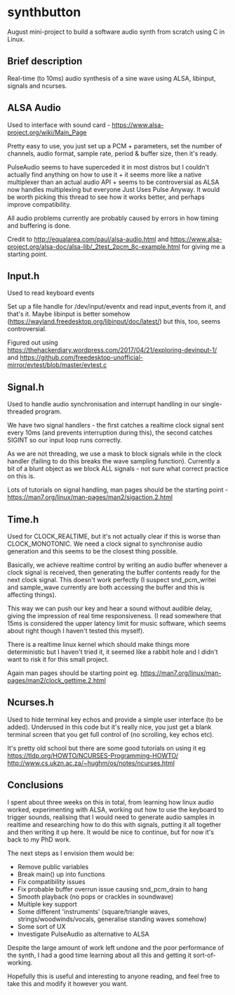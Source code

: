 # synthbutton
August mini-project to build a software audio synth from scratch using C in Linux.

## Brief description
Real-time (to 10ms) audio synthesis of a sine wave using ALSA, libinput, signals and ncurses.

## ALSA Audio
Used to interface with sound card - https://www.alsa-project.org/wiki/Main_Page

Pretty easy to use, you just set up a PCM + parameters, set the number of channels, audio format, sample rate, period & buffer size, then it's ready.

PulseAudio seems to have superceded it in most distros but I couldn't actually find anything on how to use it + it seems more like a native multiplexer than an actual audio API + seems to be controversial as ALSA now handles multiplexing but everyone Just Uses Pulse Anyway. It would be worth picking this thread to see how it works better, and perhaps improve compatibility.

All audio problems currently are probably caused by errors in how timing and buffering is done.

Credit to http://equalarea.com/paul/alsa-audio.html and https://www.alsa-project.org/alsa-doc/alsa-lib/_2test_2pcm_8c-example.html for giving me a starting point.

## Input.h
Used to read keyboard events

Set up a file handle for /dev/input/eventx and read input_events from it, and that's it. Maybe libinput is better somehow (https://wayland.freedesktop.org/libinput/doc/latest/) but this, too, seems controversial.

Figured out using https://thehackerdiary.wordpress.com/2017/04/21/exploring-devinput-1/ and https://github.com/freedesktop-unofficial-mirror/evtest/blob/master/evtest.c

## Signal.h
Used to handle audio synchronisation and interrupt handling in our single-threaded program.

We have two signal handlers - the first catches a realtime clock signal sent every 10ms (and prevents interruption during this), the second catches SIGINT so our input loop runs correctly.

As we are not threading, we use a mask to block signals while in the clock handler (failing to do this breaks the wave sampling function). Currently a bit of a blunt object as we block ALL signals - not sure what correct practice on this is.

Lots of tutorials on signal handling, man pages should be the starting point  - https://man7.org/linux/man-pages/man2/sigaction.2.html

## Time.h
Used for CLOCK_REALTIME, but it's not actually clear if this is worse than CLOCK_MONOTONIC. We need a clock signal to synchronise audio generation and this seems to be the closest thing possible.

Basically, we achieve realtime control by writing an audio buffer whenever a clock signal is received, then generating the buffer contents ready for the next clock signal. This doesn't work perfectly (I suspect snd_pcm_writei and sample_wave currently are both accessing the buffer and this is affecting things).

This way we can push our key and hear a sound without audible delay, giving the impression of real time responsiveness. (I read somewhere that 15ms is considered the upper latency limit for music software, which seems about right though I haven't tested this myself).

There is a realtime linux kernel which should make things more deterministic but I haven't tried it, it seemed like a rabbit hole and I didn't want to risk it for this small project.

Again man pages should be starting point eg. https://man7.org/linux/man-pages/man2/clock_gettime.2.html

## Ncurses.h
Used to hide terminal key echos and provide a simple user interface (to be added). Underused in this code but it's really nice, you just get a blank terminal screen that you get full control of (no scrolling, key echos etc).

It's pretty old school but there are some good tutorials on using it eg https://tldp.org/HOWTO/NCURSES-Programming-HOWTO/ http://www.cs.ukzn.ac.za/~hughm/os/notes/ncurses.html

## Conclusions
I spent about three weeks on this in total, from learning how linux audio worked, experimenting with ALSA, working out how to use the keyboard to trigger sounds, realising that I would need to generate audio samples in realtime and researching how to do this with signals, putting it all together and then writing it up here. It would be nice to continue, but for now it's back to my PhD work.

The next steps as I envision them would be:

* Remove public variables
* Break main() up into functions
* Fix compatibility issues
* Fix probable buffer overrun issue causing snd_pcm_drain to hang
* Smooth playback (no pops or crackles in soundwave)
* Multiple key support
* Some different 'instruments' (square/triangle waves, strings/woodwinds/vocals, generalise standing waves somehow)
* Some sort of UX
* Investigate PulseAudio as alternative to ALSA

Despite the large amount of work left undone and the poor performance of the synth, I had a good time learning about all this and getting it sort-of-working. 

Hopefully this is useful and interesting to anyone reading, and feel free to take this and modify it however you want.

